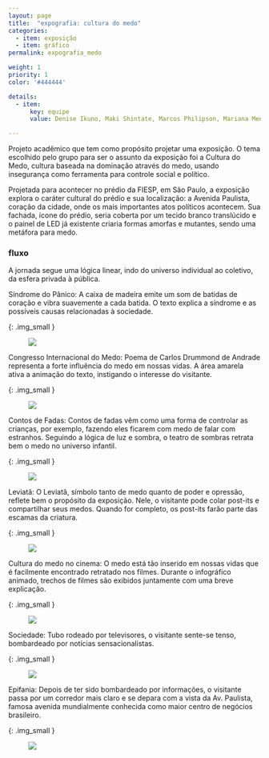 ```yaml
---
layout: page
title:  "expografia: cultura do medo"
categories:
  - item: exposição
  - item: gráfico
permalink: expografia_medo

weight: 1
priority: 1
color: '#444444'

details:
  - item:
      key: equipe
      value: Denise Ikuno, Maki Shintate, Marcos Philipson, Mariana Menegon e Vivian Fugiwara

---
```


Projeto acadêmico que tem como propósito projetar uma exposição. O tema escolhido pelo grupo para ser o assunto da exposição foi a Cultura do Medo, cultura baseada na dominação através do medo, usando insegurança como ferramenta para controle social e político.

Projetada para acontecer no prédio da FIESP, em São Paulo, a exposição explora o caráter cultural do prédio e sua localização: a Avenida Paulista, coração da cidade, onde os mais importantes atos políticos acontecem. Sua fachada, ícone do prédio, seria coberta por um tecido branco translúcido e o painel de LED já existente criaria formas amorfas e mutantes, sendo uma metáfora para medo.

### fluxo

A jornada segue uma lógica linear, indo do universo individual ao coletivo, da esfera privada à pública.

Síndrome do Pânico: A caixa de madeira emite um som de batidas de coração e vibra suavemente a cada batida. O texto explica a síndrome e as possíveis causas relacionadas à sociedade.

{: .img_small }
<figure><img src="{{ site.baseurl }}/assets/medo/medo1.png"/></figure>

Congresso Internacional do Medo: Poema de Carlos Drummond de Andrade representa a forte influência do medo em nossas vidas. A área amarela ativa a animação do texto, instigando o interesse do visitante.

{: .img_small }
<figure><img src="{{ site.baseurl }}/assets/medo/medo2.png"/></figure>

Contos de Fadas: Contos de fadas vêm como uma forma de controlar as crianças, por exemplo, fazendo eles ficarem com medo de falar com estranhos. Seguindo a lógica de luz e sombra, o teatro de sombras retrata bem o medo no universo infantil.

{: .img_small }
<figure><img src="{{ site.baseurl }}/assets/medo/medo3.png"/></figure>

Leviatã: O Leviatã, símbolo tanto de medo quanto de poder e opressão, reflete bem o propósito da exposição. Nele, o visitante pode colar post-its e compartilhar seus medos. Quando for completo, os post-its farão parte das escamas da criatura.

{: .img_small }
<figure><img src="{{ site.baseurl }}/assets/medo/medo4.png"/></figure>

Cultura do medo no cinema: O medo está tão inserido em nossas vidas que é facilmente encontrado retratado nos filmes. Durante o infográfico animado, trechos de filmes são exibidos juntamente com uma breve explicação.

{: .img_small }
<figure><img src="{{ site.baseurl }}/assets/medo/medo5.png"/></figure>

Sociedade: Tubo rodeado por televisores, o visitante sente-se tenso, bombardeado por notícias sensacionalistas.

{: .img_small }
<figure><img src="{{ site.baseurl }}/assets/medo/medo6.png"/></figure>

Epifania: Depois de ter sido bombardeado por informações, o visitante passa por um corredor mais claro e se depara com a vista da Av. Paulista, famosa avenida mundialmente conhecida como maior centro de negócios brasileiro.

{: .img_small }
<figure><img src="{{ site.baseurl }}/assets/medo/medo7.png"/></figure>

